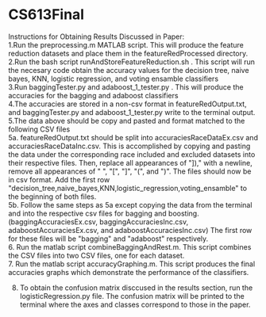 # CS613Final  

Instructions for Obtaining Results Discussed in Paper:  
1.Run the preprocessing.m MATLAB script. This will produce the feature reduction datasets and place them in the featureRedProcessed directory.  
2.Run the bash script runAndStoreFeatureReduction.sh . This script will run the necesary code obtain the accuracy values for the decision tree, naive bayes, KNN, logistic regression, and voting ensamble classifiers  
3.Run baggingTester.py and adaboost_1_tester.py . This will produce the accuracies for the bagging and adaboost classifiers  
4.The accuracies are stored in a non-csv format in featureRedOutput.txt, and baggingTester.py and adaboost_1_tester.py write to the terminal output.  
5.The data above should be copy and pasted and format matched to the following CSV files  
5a. featureRedOutput.txt should be split into accuraciesRaceDataEx.csv and accuraciesRaceDataInc.csv. This is accomplished by copying and pasting the data under the corresponding race included and excluded datasets into their respective files. Then, replace all appearances of "])," with a newline, remove all appearances of " ", "[", "]", "(", and ")". The files should now be in csv format. Add the first row "decision_tree,naive_bayes,KNN,logistic_regression,voting_ensamble" to the beginning of both files.  
5b. Follow the same steps as 5a except copying the data from the terminal and into the respective csv files for bagging and boosting. (baggingAccuraciesEx.csv, baggingAccuraciesInc.csv, adaboostAccuraciesEx.csv, and adaboostAccuraciesInc.csv) The first row for these files will be "bagging" and "adaboost" respectively.  
6. Run the matlab script combineBaggingAndRest.m. This script combines the CSV files into two CSV files, one for each dataset.  
7. Run the matlab script accuracyGraphing.m. This script produces the final accuracies graphs which demonstrate the performance of the classifiers.    

8. To obtain the confusion matrix disccused in the results section, run the logisticRegression.py file. The confusion matrix will be printed to the terminal where the axes and classes correspond to those in the paper.  
